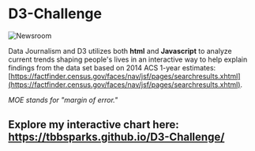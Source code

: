 # D3-Challenge

![Newsroom](https://media.giphy.com/media/v2xIous7mnEYg/giphy.gif)

Data Journalism and D3
utilizes both **html** and **Javascript** to analyze current trends shaping people's lives in an interactive way to help explain findings from the data set based on 2014 ACS 1-year estimates: [https://factfinder.census.gov/faces/nav/jsf/pages/searchresults.xhtml](https://factfinder.census.gov/faces/nav/jsf/pages/searchresults.xhtml).

*MOE stands for "margin of error."*

## Explore my interactive chart here: https://tbbsparks.github.io/D3-Challenge/





